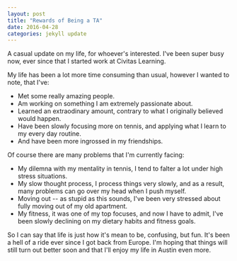 ```yaml
---
layout: post
title: "Rewards of Being a TA"
date: 2016-04-28
categories: jekyll update
---
```


A casual update on my life, for whoever's interested. I've been super busy now, ever since that I started work at Civitas Learning. 

My life has been a lot more time consuming than usual, however I wanted to note, that I've: 

* Met some really amazing people.
* Am working on something I am extremely passionate about. 
* Learned an extraodinary amount, contrary to what I originally believed would happen. 
* Have been slowly focusing more on tennis, and applying what I learn to my every day routine. 
* And have been more ingrossed in my friendships. 

Of course there are many problems that I'm currently facing: 

* My dilemna with my mentality in tennis, I tend to falter a lot under high stress situations. 
* My slow thought process, I process things very slowly, and as a result, many problems can go over my head when I push myself. 
* Moving out -- as stupid as this sounds, I've been very stressed about fully moving out of my old apartment. 
* My fitness, it was one of my top focuses, and now I have to admit, I've been slowly declining on my dietary habits and fitness goals. 

So I can say that life is just how it's mean to be, confusing, but fun. It's been a hell of a ride ever since I got back from Europe. I'm hoping that things will still turn out better soon and that I'll enjoy my life in Austin even more. 
